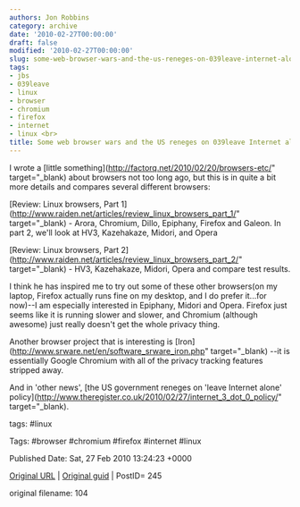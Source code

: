 ```yaml
---
authors: Jon Robbins
category: archive
date: '2010-02-27T00:00:00'
draft: false
modified: '2010-02-27T00:00:00'
slug: some-web-browser-wars-and-the-us-reneges-on-039leave-internet-alone039-policy
tags:
- jbs
- 039leave
- linux
- browser
- chromium
- firefox
- internet
- linux <br>
title: Some web browser wars and the US reneges on 039leave Internet alone039 policy
---
```


I wrote a [little something](http://factorq.net/2010/02/20/browsers-etc/" target="_blank) about browsers not too long ago, but this is in quite a bit more details and compares several different browsers:

 [Review: Linux browsers, Part 1](http://www.raiden.net/articles/review_linux_browsers_part_1/" target="_blank) - Arora, Chromium, Dillo, Epiphany, Firefox and Galeon. In part 2, we'll  look at HV3, Kazehakaze, Midori, and Opera

 [Review: Linux browsers, Part 2](http://www.raiden.net/articles/review_linux_browsers_part_2/" target="_blank) - HV3, Kazehakaze, Midori, Opera and compare test results.

 I think he has inspired me to try out some of these other browsers(on my laptop, Firefox actually runs fine on my desktop, and I do prefer it...for now)--I am especially interested in Epiphany, Midori and Opera.  Firefox just seems like it is running slower and slower, and Chromium (although awesome) just really doesn't get the whole privacy thing.

 Another browser project that is interesting is [Iron](http://www.srware.net/en/software_srware_iron.php" target="_blank) --it is essentially Google Chromium with all of the privacy tracking features stripped away.

 And in 'other news', [the US government reneges on 'leave Internet alone' policy](http://www.theregister.co.uk/2010/02/27/internet_3_dot_0_policy/" target="_blank).

 



tags: #linux 

Tags:  #browser #chromium #firefox #internet #linux 


Published Date: Sat, 27 Feb 2010 13:24:23 +0000 

[Original URL](http://factorq.net/2010/02/27/some-web-browser-wars-and-the-us-reneges-on-leave-internet-alone-policy/) | [Original guid](http://factorq.net/?p=245) | PostID= 245

 original filename: 104